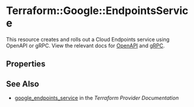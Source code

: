 # Terraform::Google::EndpointsService

This resource creates and rolls out a Cloud Endpoints service using OpenAPI or gRPC.  View the relevant docs for [OpenAPI](https://cloud.google.com/endpoints/docs/openapi/) and [gRPC](https://cloud.google.com/endpoints/docs/grpc/).

## Properties


## See Also

* [google_endpoints_service](https://www.terraform.io/docs/providers/google/r/endpoints_service.html) in the _Terraform Provider Documentation_